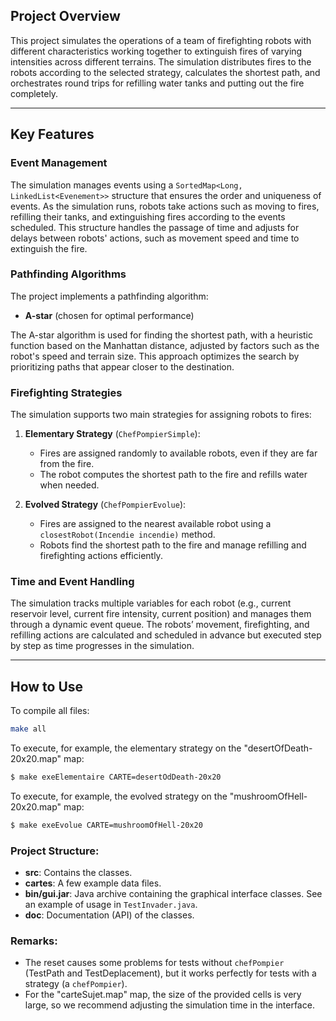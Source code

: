 ## Project Overview

This project simulates the operations of a team of firefighting robots with different characteristics working together to extinguish fires of varying intensities across different terrains. The simulation distributes fires to the robots according to the selected strategy, calculates the shortest path, and orchestrates round trips for refilling water tanks and putting out the fire completely.

---

## Key Features

### Event Management

The simulation manages events using a `SortedMap<Long, LinkedList<Evenement>>` structure that ensures the order and uniqueness of events. As the simulation runs, robots take actions such as moving to fires, refilling their tanks, and extinguishing fires according to the events scheduled. This structure handles the passage of time and adjusts for delays between robots' actions, such as movement speed and time to extinguish the fire.

### Pathfinding Algorithms

The project implements a pathfinding algorithm:
 - **A-star** (chosen for optimal performance)

The A-star algorithm is used for finding the shortest path, with a heuristic function based on the Manhattan distance, adjusted by factors such as the robot's speed and terrain size. This approach optimizes the search by prioritizing paths that appear closer to the destination.

### Firefighting Strategies

The simulation supports two main strategies for assigning robots to fires:

1. **Elementary Strategy** (`ChefPompierSimple`):
   - Fires are assigned randomly to available robots, even if they are far from the fire.
   - The robot computes the shortest path to the fire and refills water when needed.
   
2. **Evolved Strategy** (`ChefPompierEvolue`):
   - Fires are assigned to the nearest available robot using a `closestRobot(Incendie incendie)` method.
   - Robots find the shortest path to the fire and manage refilling and firefighting actions efficiently.

### Time and Event Handling

The simulation tracks multiple variables for each robot (e.g., current reservoir level, current fire intensity, current position) and manages them through a dynamic event queue. The robots’ movement, firefighting, and refilling actions are calculated and scheduled in advance but executed step by step as time progresses in the simulation.

---

## How to Use

To compile all files:

```bash
make all
```

To execute, for example, the elementary strategy on the "desertOfDeath-20x20.map" map:
```bash
$ make exeElementaire CARTE=desertOdDeath-20x20
```
To execute, for example, the evolved strategy on the "mushroomOfHell-20x20.map" map:

```bash
$ make exeEvolue CARTE=mushroomOfHell-20x20
```

### Project Structure:

- **src**: Contains the classes.
- **cartes**: A few example data files.
- **bin/gui.jar**: Java archive containing the graphical interface classes. See an example of usage in `TestInvader.java`.
- **doc**: Documentation (API) of the classes.

### Remarks:

- The reset causes some problems for tests without `chefPompier` (TestPath and TestDeplacement), but it works perfectly for tests with a strategy (a `chefPompier`).
- For the "carteSujet.map" map, the size of the provided cells is very large, so we recommend adjusting the simulation time in the interface.


